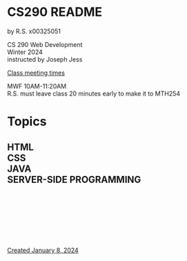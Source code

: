 # CS290 README  
by R.S. x00325051

CS 290 Web Development  
Winter 2024  
instructed by Joseph Jess

<ins>Class meeting times<ins>  

MWF 10AM-11:20AM  
R.S. must leave class 20 minutes early to make it to MTH254

# Topics  
HTML  
CSS  
JAVA  
SERVER-SIDE PROGRAMMING  
&nbsp;  
&nbsp;  
&nbsp;  
&nbsp;  
&nbsp;  
----------------------------------
<ins>Created January 8, 2024<ins>
